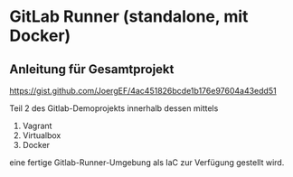# GitLab Runner (standalone, mit Docker)

## Anleitung für Gesamtprojekt
https://gist.github.com/JoergEF/4ac451826bcde1b176e97604a43edd51

Teil 2 des Gitlab-Demoprojekts innerhalb dessen mittels

  1. Vagrant
  2. Virtualbox
  3. Docker
  
eine fertige Gitlab-Runner-Umgebung als IaC zur Verfügung gestellt wird.

